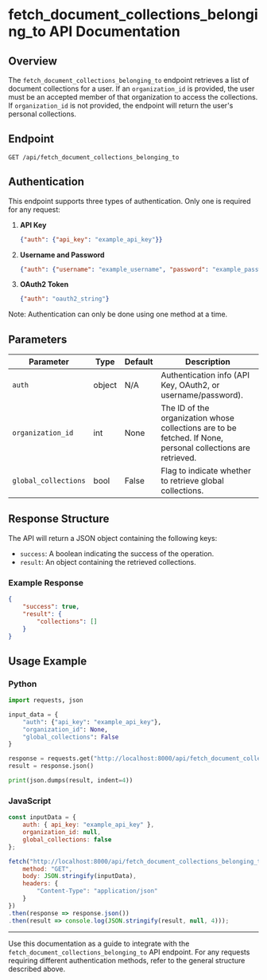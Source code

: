 # fetch_document_collections_belonging_to API Documentation

## Overview
The `fetch_document_collections_belonging_to` endpoint retrieves a list of document collections for a user. If an `organization_id` is provided, the user must be an accepted member of that organization to access the collections. If `organization_id` is not provided, the endpoint will return the user's personal collections.

## Endpoint
```
GET /api/fetch_document_collections_belonging_to
```

## Authentication
This endpoint supports three types of authentication. Only one is required for any request:
1. **API Key**
   ```json
   {"auth": {"api_key": "example_api_key"}}
   ```
2. **Username and Password**
   ```json
   {"auth": {"username": "example_username", "password": "example_password"}}
   ```
3. **OAuth2 Token**
   ```json
   {"auth": "oauth2_string"}
   ```

Note: Authentication can only be done using one method at a time.

## Parameters
| Parameter            | Type   | Default | Description                                                                                   |
|----------------------|--------|---------|-----------------------------------------------------------------------------------------------|
| `auth`               | object | N/A     | Authentication info (API Key, OAuth2, or username/password).                               |
| `organization_id`    | int    | None    | The ID of the organization whose collections are to be fetched. If None, personal collections are retrieved. |
| `global_collections` | bool   | False   | Flag to indicate whether to retrieve global collections.                                      |

## Response Structure
The API will return a JSON object containing the following keys:
- `success`: A boolean indicating the success of the operation.
- `result`: An object containing the retrieved collections.

### Example Response
```json
{
    "success": true,
    "result": {
        "collections": []
    }
}
```

## Usage Example

### Python
```python
import requests, json

input_data = {
    "auth": {"api_key": "example_api_key"},
    "organization_id": None,
    "global_collections": False
}

response = requests.get("http://localhost:8000/api/fetch_document_collections_belonging_to", json=input_data)
result = response.json()

print(json.dumps(result, indent=4))
```

### JavaScript
```javascript
const inputData = {
    auth: { api_key: "example_api_key" },
    organization_id: null,
    global_collections: false
};

fetch("http://localhost:8000/api/fetch_document_collections_belonging_to", {
    method: "GET",
    body: JSON.stringify(inputData),
    headers: {
        "Content-Type": "application/json"
    }
})
.then(response => response.json())
.then(result => console.log(JSON.stringify(result, null, 4)));
```

---

Use this documentation as a guide to integrate with the `fetch_document_collections_belonging_to` API endpoint. For any requests requiring different authentication methods, refer to the general structure described above.
